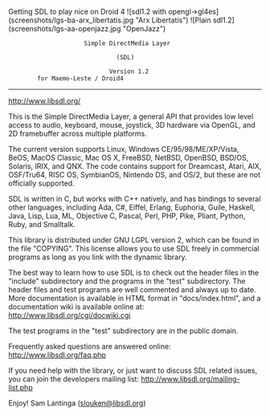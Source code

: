 Getting SDL to play nice on Droid 4
![sdl1.2 with opengl->gl4es] (screenshots/lgs-ba-arx_libertatis.jpg "Arx Libertatis")
![Plain sdl1.2] (screenshots/lgs-aa-openjazz.jpg "OpenJazz")

                         Simple DirectMedia Layer

                                  (SDL)

                                Version 1.2
			for Maemo-Leste / Droid4
---
http://www.libsdl.org/

This is the Simple DirectMedia Layer, a general API that provides low
level access to audio, keyboard, mouse, joystick, 3D hardware via OpenGL,
and 2D framebuffer across multiple platforms.

The current version supports Linux, Windows CE/95/98/ME/XP/Vista, BeOS,
MacOS Classic, Mac OS X, FreeBSD, NetBSD, OpenBSD, BSD/OS, Solaris, IRIX,
and QNX.  The code contains support for Dreamcast, Atari, AIX, OSF/Tru64,
RISC OS, SymbianOS, Nintendo DS, and OS/2, but these are not officially
supported.

SDL is written in C, but works with C++ natively, and has bindings to
several other languages, including Ada, C#, Eiffel, Erlang, Euphoria,
Guile, Haskell, Java, Lisp, Lua, ML, Objective C, Pascal, Perl, PHP,
Pike, Pliant, Python, Ruby, and Smalltalk.

This library is distributed under GNU LGPL version 2, which can be
found in the file  "COPYING".  This license allows you to use SDL
freely in commercial programs as long as you link with the dynamic
library.

The best way to learn how to use SDL is to check out the header files in
the "include" subdirectory and the programs in the "test" subdirectory.
The header files and test programs are well commented and always up to date.
More documentation is available in HTML format in "docs/index.html", and
a documentation wiki is available online at:
	http://www.libsdl.org/cgi/docwiki.cgi

The test programs in the "test" subdirectory are in the public domain.

Frequently asked questions are answered online:
	http://www.libsdl.org/faq.php

If you need help with the library, or just want to discuss SDL related
issues, you can join the developers mailing list:
	http://www.libsdl.org/mailing-list.php

Enjoy!
	Sam Lantinga				(slouken@libsdl.org)

